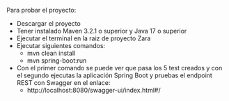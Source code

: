 Para probar el proyecto:

- Descargar el proyecto
- Tener instalado Maven 3.2.1 o superior y Java 17 o superior
- Ejecutar el terminal en la raiz de proyecto Zara
- Ejecutar siguientes comandos:
  - mvn clean install
  - mvn spring-boot:run
- Con el primer comando se puede ver que pasa los 5 test creados y con el segundo ejecutas la aplicación Spring Boot y pruebas el endpoint REST con Swagger en el enlace:
  - http://localhost:8080/swagger-ui/index.html#/
